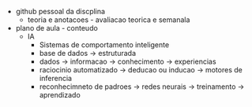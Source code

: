 - github pessoal da discplina 
  - teoria e anotacoes - avaliacao teorica e semanala
- plano de aula - conteudo
  - IA
      - Sistemas de comportamento inteligente
      - base de dados -> estruturada
      - dados -> informacao -> conhecimento -> experiencias
    - raciocinio automatizado -> deducao ou inducao -> motores de inferencia
    - reconhecimneto de padroes -> redes neurais -> treinamento -> aprendizado
